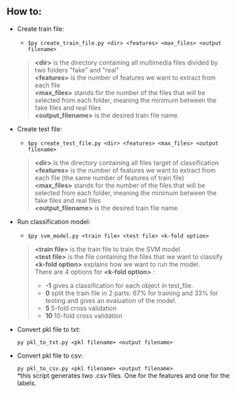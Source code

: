 ## How to:

- Create train file:
  - `$py create_train_file.py <dir> <features> <max_files> <output filename> `
   > **\<dir>** is the directory containing all multimedia files divided by two folders "fake" and "real" <br> **\<features>** is the number of features we want to extract from each file <br> **\<max_files>** stands for the number of the files that will be selected from each folder, meaning the minimum between the fake files and real files  <br> **\<output_filename>** is the desired train file name.
- Create test file:
  - `$py create_test_file.py <dir> <features> <max_files> <output filename> `
   > **\<dir>** is the directory containing all files target of classification <br> **\<features>** is the number of features we want to extract from each file (the same number of features of train file) <br> **\<max_files>** stands for the number of the files that will be selected from each folder, meaning the minimum between the fake files and real files  <br> **\<output_filename>** is the desired train file name.
- Run classification model:
  - `$py svm_model.py <train file> <test file> <k-fold option> `
  > **\<train file>** is the train file to train the SVM model <br> **\<test file>** is the file containing the files that we want to classify <br> **\<k-fold option>** explains how we want to run the model. <br>
  > There are 4 options for **\<k-fold option>** : <br>
  > - **-1** gives a classification for each object in test_file. 
  > - **0** split the train file in 2 parts: 67% for training and 33% for testing and gives an evaluation of the model.
  > - **5** 5-fold cross validation 
  > - **10** 10-fold cross validation

- Convert pkl file to txt:
  
  ``` py pkl_to_txt.py <pkl filename> <output filename> ```
  
- Convert pkl file to csv:

  ``` py pkl_to_csv.py <pkl filename> <output filename> ``` <br>
  *this script generates two .csv files. One for the features and one for the labels.
